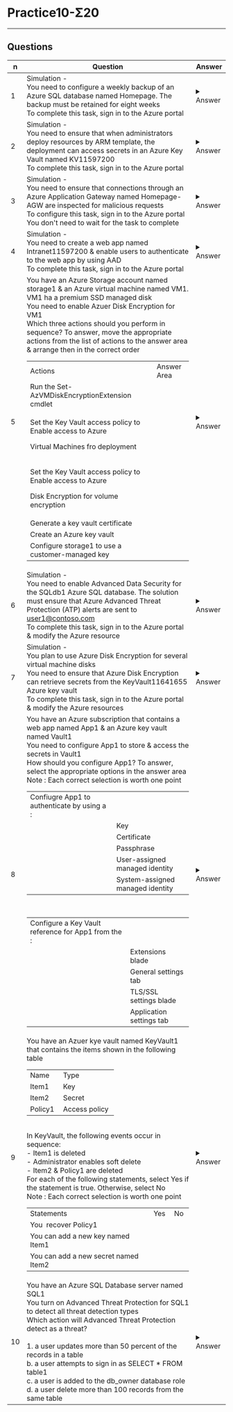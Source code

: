 # Practice10-Σ20

---

## Questions
|n|Question|Answer|
|-|--------|------|
|1|Simulation -<br/>You need to configure a weekly backup of an Azure SQL database named Homepage. The backup must be retained for eight weeks<br/>To complete this task, sign in to the Azure portal|<details><summary>Answer</summary><img src="https://i.imgur.com/8QP3QU6.png"></details>|
|2|Simulation -<br/>You need to ensure that when administrators deploy resources by ARM template, the deployment can access secrets in an Azure Key Vault named KV11597200<br/>To complete this task, sign in to the Azure portal|<details><summary>Answer</summary><img src="https://i.imgur.com/K1wTNI5.png"></details>|
|3|Simulation -<br/>You need to ensure that connections through an Azure Application Gateway named Homepage-AGW are inspected for malicious requests<br/>To configure this task, sign in to the Azure portal<br/>You don't need to wait for the task to complete|<details><summary>Answer</summary><img src="https://i.imgur.com/6lZt5j9.png"></details>|
|4|Simulation -<br/>You need to create a web app named Intranet11597200 & enable users to authenticate to the web app by using AAD<br/>To complete this task, sign in to the Azure portal|<details><summary>Answer</summary><img src="https://i.imgur.com/UxGIHt6.png"></details>|
|5|You have an Azure Storage account named storage1 & an Azure virtual machine named VM1. VM1 ha a premium SSD managed disk<br/>You need to enable Azuer Disk Encryption for VM1<br/>Which three actions should you perform in sequence? To answer, move the appropriate actions from the list of actions to the answer area & arrange then in the correct order<br/><table> <tbody> <tr> <td>Actions&nbsp;</td> <td>Answer Area&nbsp;</td> </tr> <tr> <td>Run the Set-AzVMDiskEncryptionExtension cmdlet&nbsp;</td> <td>&nbsp;</td> </tr> <tr> <td> <p>Set the Key Vault access policy to Enable access to Azure</p> <p>Virtual Machines fro deployment&nbsp;</p> </td> <td>&nbsp;</td> </tr> <tr> <td> <p>Set the Key Vault access policy to Enable access to Azure</p> <p>Disk Encryption for volume encryption&nbsp;</p> </td> <td>&nbsp;</td> </tr> <tr> <td>Generate a key vault certificate&nbsp;</td> <td>&nbsp;</td> </tr> <tr> <td>Create an Azure key vault&nbsp;</td> <td>&nbsp;</td> </tr> <tr> <td>Configure storage1 to use a customer-managed key&nbsp;</td> <td>&nbsp;</td> </tr> </tbody> </table>|<details><summary>Answer</summary>1. Create an Azure key vault<br/>2. Set the Key vault access policy to Enable access to Azure Disk Encryption for volume encryption<br/>3. Run the Set-AzVMDiskEcnryptionExtension cmdlet<br/>ref:<br/>https://learn.microsoft.com/en-us/azure/virtual-machines/windows/disk-encryption-key-vault?tabs=azure-portal</details>|
|6|Simulation -<br/>You need to enable Advanced Data Security for the SQLdb1 Azure SQL database. The solution must ensure that Azure Advanced Threat Protection (ATP) alerts are sent to user1@contoso.com<br/>To complete this task, sign in to the Azure portal & modify the Azure resource|<details><summary>Answer</summary><img src="https://i.imgur.com/ffIrd2l.png"><br/>ref:<br/>https://learn.microsoft.com/en-us/azure/azure-sql/database/azure-defender-for-sql?view=azuresql</details>|
|7|Simulation -<br/>You plan to use Azure Disk Encryption for several virtual machine disks<br/>You need to ensure that Azure Disk Encryption can retrieve secrets from the KeyVault11641655 Azure key vault<br/>To complete this task, sign in to the Azure portal & modify the Azure resources|<details><summary>Answer</summary><img src="https://i.imgur.com/K8W89bM.png"></details>|
|8|You have an Azure subscription that contains a web app named App1 & an Azure key vault named Vault1<br/>You need to configure App1 to store & access the secrets in Vault1<br/>How should you configure App1? To answer, select the appropriate options in the answer area<br/>Note : Each correct selection is worth one point<br/><table> <tbody> <tr> <td>Confiugre App1 to authenticate by using a :&nbsp;&nbsp;</td> <td>&nbsp;</td> </tr> <tr> <td>&nbsp;</td> <td>Key&nbsp;</td> </tr> <tr> <td>&nbsp;</td> <td>Certificate&nbsp;</td> </tr> <tr> <td>&nbsp;</td> <td>Passphrase&nbsp;</td> </tr> <tr> <td>&nbsp;</td> <td>User-assigned managed identity&nbsp;</td> </tr> <tr> <td>&nbsp;</td> <td>System-assigned managed identity&nbsp;</td> </tr> </tbody> </table><br/><table> <tbody> <tr> <td>Configure a Key Vault reference for App1 from the :&nbsp;</td> <td>&nbsp;</td> </tr> <tr> <td>&nbsp;</td> <td>Extensions blade&nbsp;</td> </tr> <tr> <td>&nbsp;</td> <td>General settings tab&nbsp;</td> </tr> <tr> <td>&nbsp;</td> <td>TLS/SSL settings blade&nbsp;</td> </tr> <tr> <td>&nbsp;</td> <td>Application settings tab&nbsp;</td> </tr> </tbody> </table>|<details><summary>Answer</summary>Box 1 - only system managed is enabled for this scenario<br/><br/>Box 2 - Configure a Key Vault reference for App1 from the "Application settings tab":<br/>- Navigate to your web app's "Application settings" tab<br/>- Here, you can add a new application setting that references a secret stored in your Key Vault. The reference will have a special syntax, which tells Azure to fetch the secret value from the Key Vault. The syntax looks something like this: @Microsoft.KeyVault(SecretUri=secret_uri_with_version)</details>|
|9|You have an Azuer kye vault named KeyVault1 that contains the items shown in the following table<br/><table> <tbody> <tr> <td>Name&nbsp;</td> <td>Type&nbsp;</td> </tr> <tr> <td>Item1&nbsp;</td> <td>Key&nbsp;</td> </tr> <tr> <td>Item2&nbsp;</td> <td>Secret&nbsp;</td> </tr> <tr> <td>Policy1&nbsp;</td> <td>Access policy&nbsp;</td> </tr> </tbody> </table><br/>In KeyVault, the following events occur in sequence:<br/>- Item1 is deleted<br/>- Administrator enables soft delete<br/>- Item2 & Policy1 are deleted<br/>For each of the following statements, select Yes if the statement is true. Otherwise, select No<br/>Note : Each correct selection is worth one point<br/><table> <tbody> <tr> <td>Statements&nbsp;</td> <td>Yes&nbsp;</td> <td>No&nbsp;</td> </tr> <tr> <td>You&nbsp; recover Policy1</td> <td>&nbsp;</td> <td>&nbsp;</td> </tr> <tr> <td>You can add a new key named Item1&nbsp;</td> <td>&nbsp;</td> <td>&nbsp;</td> </tr> <tr> <td>You can add a new secret named Item2</td> <td>&nbsp;</td> <td>&nbsp;</td> </tr> </tbody> </table>|<details><summary>Answer</summary>Box 1 - No, Policies can't be recovered<br/>Box 2 - yes, item1 is permanently delete<br/>Box 3 - No, you can't use the same name cause item2 is in soft-deleted status<br/>ref:<br/>https://learn.microsoft.com/en-us/azure/key-vault/general/soft-delete-overview</details>|
|10|You have an Azure SQL Database server named SQL1<br/>You turn on Advanced Threat Protection for SQL1 to detect all threat detection types<br/>Which action will Advanced Threat Protection detect as a threat?<br/><br/>1. a user updates more than 50 percent of the records in a table<br/>b. a user attempts to sign in as SELECT * FROM table1<br/>c. a user is added to the db_owner database role<br/>d. a user delete more than 100 records from the same table|<details><summary>Answer</summary>b. a user attempts to sign in as SELECT * FROM table1<br/><br/>Advanced Threat Protection can detect potential SQL injections : This alerts is triggered when an active exploit happens against an identified application vulnerability to SQL injection. This means the attacker is trying to inject malicious SQL statements using the vulnerable application code or stored procedures<br/>ref:<br/>https://learn.microsoft.com/en-us/azure/azure-sql/database/threat-detection-overview?view=azuresql</details>|
